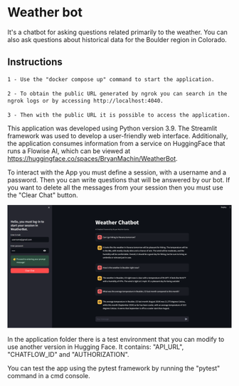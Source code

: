 # Weather bot

It's a chatbot for asking questions related primarily to the weather. You can also ask questions about historical data for the Boulder region in Colorado.

## Instructions

    1 - Use the "docker compose up" command to start the application.

    2 - To obtain the public URL generated by ngrok you can search in the ngrok logs or by accessing http://localhost:4040.

    3 - Then with the public URL it is possible to access the application.

This application was developed using Python version 3.9. The Streamlit framework was used to develop a user-friendly web interface. Additionally, the application consumes information from a service on HuggingFace that runs a Flowise AI, which can be viewed at https://huggingface.co/spaces/BryanMachin/WeatherBot.

To interact with the App you must define a session, with a username and a password. Then you can write questions that will be answered by our bot. If you want to delete all the messages from your session then you must use the "Clear Chat" button.

![](/pictures/weatherbot.png)

In the application folder there is a test environment that you can modify to use another version in Hugging Face. It contains: "API_URL", "CHATFLOW_ID" and "AUTHORIZATION".

You can test the app using the pytest framework by running the "pytest" command in a cmd console.